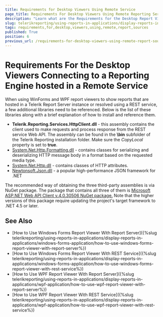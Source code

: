 ```yaml
---
title: Requirements for Desktop Viewers Using Remote Service
page_title: Requirements For Desktop Viewers Using Remote Reporting Services
description: "Learn what are the Requirements for the Desktop Report Viewers showing reports from the Telerik Reporting REST Service or Report Server."
slug: telerikreporting/using-reports-in-applications/display-reports-in-applications/requirements-for-desktop-viewers-using-remote-report-sources
tags: requirements,for,desktop,viewers,using,remote,report,sources
published: True
position: 6
previous_url: /requirements-for-desktop-viewers-using-remote-report-sources
---
```


# Requirements For the Desktop Viewers Connecting to a Reporting Engine hosted in a Remote Service

When using WinForms and WPF report viewers to show reports that are hosted in a Telerik Report Server instance or resolved using a REST service, a few additional libraries need to be referenced. Below is the list of these libraries along with a brief explanation of how to install and reference them.

* __Telerik.Reporting.Services.HttpClient.dll__ - this assembly contains the client used to make requests and process response from the REST service Web API. The assembly can be found in the __\bin__ subfolder of the Telerik Reporting installation folder. Make sure the *CopyLocal* property is set to __true__.
* [System.Net.Http.Formatting.dll](https://learn.microsoft.com/en-us/previous-versions/aspnet/hh834517(v=vs.118)) - contains classes for serializing and deserializing HTTP message body in a format based on the requested media type.
* [System.Net.Http.dll](https://learn.microsoft.com/en-us/dotnet/api/system.net.http?view=net-7.0) - contains classes of HTTP attributes.
* [Newtonsoft.Json.dll](https://www.newtonsoft.com/json) - a popular high-performance JSON framework for .NET

The recommended way of obtaining the three third-party assemblies is via NuGet package. The package that contains all three of them is [Microsoft ASP.NET Web API Client v.4.0.30506 NuGet package.](https://www.nuget.org/packages/Microsoft.AspNet.WebApi.Client/4.0.30506) Note that the higher versions of this package require updating the project's target framework to .NET 4.5 or later.

## See Also

* [How to Use Windows Forms Report Viewer With Report Server]({%slug telerikreporting/using-reports-in-applications/display-reports-in-applications/windows-forms-application/how-to-use-windows-forms-report-viewer-with-report-server%})
* [How to Use Windows Forms Report Viewer With REST Service]({%slug telerikreporting/using-reports-in-applications/display-reports-in-applications/windows-forms-application/how-to-use-windows-forms-report-viewer-with-rest-service%})
* [How to Use WPF Report Viewer With Report Server]({%slug telerikreporting/using-reports-in-applications/display-reports-in-applications/wpf-application/how-to-use-wpf-report-viewer-with-report-server%})
* [How to Use WPF Report Viewer With REST Service]({%slug telerikreporting/using-reports-in-applications/display-reports-in-applications/wpf-application/how-to-use-wpf-report-viewer-with-rest-service%})
